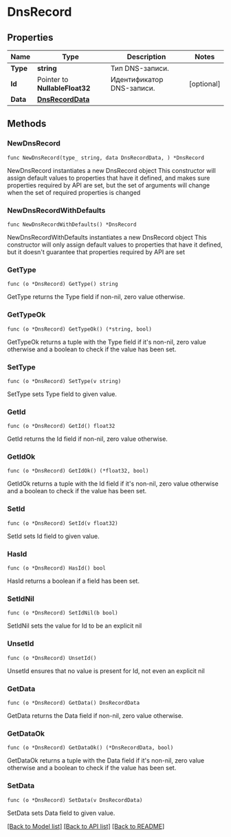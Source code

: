 # DnsRecord

## Properties

Name | Type | Description | Notes
------------ | ------------- | ------------- | -------------
**Type** | **string** | Тип DNS-записи. | 
**Id** | Pointer to **NullableFloat32** | Идентификатор DNS-записи. | [optional] 
**Data** | [**DnsRecordData**](DnsRecordData.md) |  | 

## Methods

### NewDnsRecord

`func NewDnsRecord(type_ string, data DnsRecordData, ) *DnsRecord`

NewDnsRecord instantiates a new DnsRecord object
This constructor will assign default values to properties that have it defined,
and makes sure properties required by API are set, but the set of arguments
will change when the set of required properties is changed

### NewDnsRecordWithDefaults

`func NewDnsRecordWithDefaults() *DnsRecord`

NewDnsRecordWithDefaults instantiates a new DnsRecord object
This constructor will only assign default values to properties that have it defined,
but it doesn't guarantee that properties required by API are set

### GetType

`func (o *DnsRecord) GetType() string`

GetType returns the Type field if non-nil, zero value otherwise.

### GetTypeOk

`func (o *DnsRecord) GetTypeOk() (*string, bool)`

GetTypeOk returns a tuple with the Type field if it's non-nil, zero value otherwise
and a boolean to check if the value has been set.

### SetType

`func (o *DnsRecord) SetType(v string)`

SetType sets Type field to given value.


### GetId

`func (o *DnsRecord) GetId() float32`

GetId returns the Id field if non-nil, zero value otherwise.

### GetIdOk

`func (o *DnsRecord) GetIdOk() (*float32, bool)`

GetIdOk returns a tuple with the Id field if it's non-nil, zero value otherwise
and a boolean to check if the value has been set.

### SetId

`func (o *DnsRecord) SetId(v float32)`

SetId sets Id field to given value.

### HasId

`func (o *DnsRecord) HasId() bool`

HasId returns a boolean if a field has been set.

### SetIdNil

`func (o *DnsRecord) SetIdNil(b bool)`

 SetIdNil sets the value for Id to be an explicit nil

### UnsetId
`func (o *DnsRecord) UnsetId()`

UnsetId ensures that no value is present for Id, not even an explicit nil
### GetData

`func (o *DnsRecord) GetData() DnsRecordData`

GetData returns the Data field if non-nil, zero value otherwise.

### GetDataOk

`func (o *DnsRecord) GetDataOk() (*DnsRecordData, bool)`

GetDataOk returns a tuple with the Data field if it's non-nil, zero value otherwise
and a boolean to check if the value has been set.

### SetData

`func (o *DnsRecord) SetData(v DnsRecordData)`

SetData sets Data field to given value.



[[Back to Model list]](../README.md#documentation-for-models) [[Back to API list]](../README.md#documentation-for-api-endpoints) [[Back to README]](../README.md)


